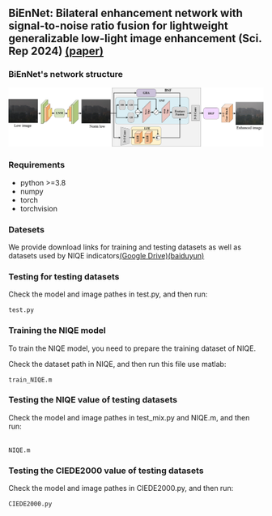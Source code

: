 ## BiEnNet: Bilateral enhancement network with signal-to-noise ratio fusion for lightweight generalizable low-light image enhancement (Sci. Rep 2024) [(paper)](https://rdcu.be/d2gRo)

### BiEnNet's network structure
<div align=center><img src="https://github.com/2665207323/BiEnNet/blob/main/BiEnNet/img/BiEnNet.jpg"/></div>

### Requirements
- python >=3.8
- numpy
- torch
- torchvision

### Datesets
We provide download links for training and testing datasets as well as datasets used by NIQE indicators[(Google Drive)](https://drive.google.com/file/d/1jP84rkPEwRmSDgzG9OWsVwRvsEA5cWld/view?usp=drive_link)[(baiduyun)](https://pan.baidu.com/s/1QqQSFwcAOiofp0XcVJ9QQw?pwd=eman)


### Testing for testing datasets

Check the model and image pathes in test.py, and then run:
```
test.py
```

### Training the NIQE model

To train the NIQE model, you need to prepare the training dataset of NIQE.

Check the dataset path in NIQE, and then run this file use matlab:
```
train_NIQE.m
```

### Testing the NIQE value of testing datasets

Check the model and image pathes in test_mix.py and NIQE.m, and then run:
```

NIQE.m
```

### Testing the CIEDE2000 value of testing datasets

Check the model and image pathes in CIEDE2000.py, and then run:
```
CIEDE2000.py
```
